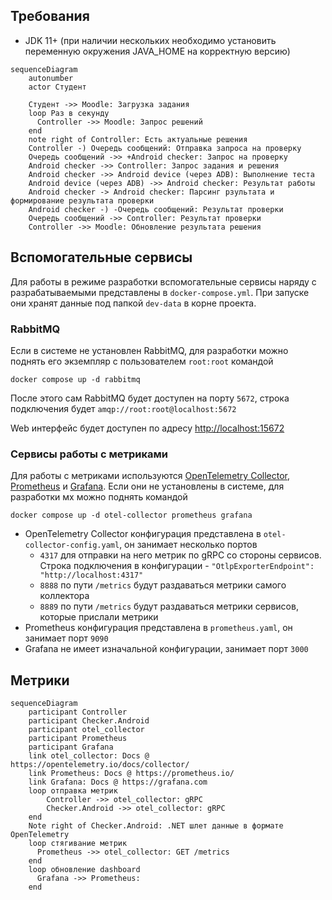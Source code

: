 
## Требования
- JDK 11+ (при наличии нескольких необходимо установить переменную окружения JAVA_HOME на корректную версию)

```mermaid
sequenceDiagram
    autonumber
    actor Студент

    Студент ->> Moodle: Загрузка задания
    loop Раз в секунду
      Controller ->> Moodle: Запрос решений
    end
    note right of Controller: Есть актуальные решения
    Controller -) Очередь сообщений: Отправка запроса на проверку
    Очередь сообщений ->> +Android checker: Запрос на проверку
    Android checker ->> Controller: Запрос задания и решения
    Android checker ->> Android device (через ADB): Выполнение теста
    Android device (через ADB) ->> Android checker: Результат работы
    Android checker -> Android checker: Парсинг рзультата и формирование результата проверки
    Android checker -) -Очередь сообщений: Результат проверки
    Очередь сообщений ->> Controller: Результат проверки
    Controller ->> Moodle: Обновление результата решения

```


## Вспомогательные сервисы
Для работы в режиме разработки вспомогательные сервисы наряду с разрабатываемыми представлены в `docker-compose.yml`. При запуске они хранят данные под папкой `dev-data` в корне проекта.
### RabbitMQ
Если в системе не установлен RabbitMQ, для разработки можно поднять его экземпляр с пользователем `root:root` командой
```
docker compose up -d rabbitmq
```
После этого сам RabbitMQ будет доступен на порту `5672`, строка подключения будет `amqp://root:root@localhost:5672`

Web интерфейс будет доступен по адресу [http://localhost:15672](http://localhost:15672)

### Сервисы работы с метриками
Для работы с метриками используются [OpenTelemetry Collector](https://opentelemetry.io/docs/collector/), [Prometheus](https://prometheus.io/) и [Grafana](https://grafana.com). Если они не установлены в системе, для разработки мх можно поднять командой
```
docker compose up -d otel-collector prometheus grafana
```
* OpenTelemetry Collector конфигурация представлена в `otel-collector-config.yaml`, он занимает несколько портов
    * `4317` для отправки на него метрик по gRPC со стороны сервисов. Строка подключения в конфигурации -  `"OtlpExporterEndpoint": "http://localhost:4317"`
    * `8888` по пути `/metrics` будут раздаваться метрики самого коллектора
    * `8889` по пути `/metrics` будут раздаваться метрики сервисов, которые прислали метрики
* Prometheus конфигурация представлена в `prometheus.yaml`, он занимает порт `9090`
* Grafana не имеет изначальной конфигурации, занимает порт `3000`

## Метрики
```mermaid
sequenceDiagram
    participant Controller
    participant Checker.Android
    participant otel_collector
    participant Prometheus
    participant Grafana
    link otel_collector: Docs @ https://opentelemetry.io/docs/collector/
    link Prometheus: Docs @ https://prometheus.io/
    link Grafana: Docs @ https://grafana.com
    loop отправка метрик
        Controller ->> otel_collector: gRPC
        Checker.Android ->> otel_collector: gRPC
    end
    Note right of Checker.Android: .NET шлет данные в формате OpenTelemetry
    loop стягивание метрик
      Prometheus ->> otel_collector: GET /metrics
    end
    loop обновление dashboard
      Grafana ->> Prometheus: 
    end
```
